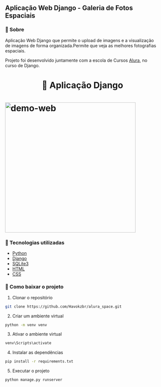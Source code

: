 ## Aplicação Web Django - Galeria de Fotos Espaciais

### 📝 Sobre 

Aplicação Web Django que permite o upload de imagens e a visualização de imagens de forma organizada.Permite que veja as melhores fotografias espaciais.

Projeto foi desenvolvido juntamente com a escola de Cursos [Alura](https://www.alura.com.br/), no curso de Django.

<h1 align="center"> 
    🚀 Aplicação Django
</h1>

<h1>
    <img src="public/alura_space.gif" alt="demo-web" height="425">
</h1>

### 🚀 Tecnologias utilizadas

- [Python](https://www.python.org/)
- [Django](https://www.djangoproject.com/)
- [SQLite3](https://www.sqlite.org/index.html)
- [HTML](https://developer.mozilla.org/pt-BR/docs/Web/HTML)
- [CSS](https://developer.mozilla.org/pt-BR/docs/Web/CSS)

### 📁 Como baixar o projeto

1. Clonar o repositório
```bash
git clone https://github.com/Havokzbr/alura_space.git
```
 2. Criar um ambiente virtual
```bash
python -m venv venv
```
 3. Ativar o ambiente virtual
```bash
venv\Scripts\activate
```
 4. Instalar as dependências
```bash
pip install -r requirements.txt
```
 5. Executar o projeto
```bash
python manage.py runserver
```

